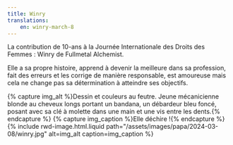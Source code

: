 ```yaml
---
title: Winry
translations:
    en: winry-march-8
---
```


La contribution de 10-ans à la Journée Internationale des Droits des Femmes : Winry de Fullmetal Alchemist.

Elle a sa propre histoire, apprend à devenir la meilleure dans sa profession, fait des erreurs et les corrige de manière responsable, est amoureuse mais cela ne change pas sa détermination à atteindre ses objectifs.

{% capture img_alt %}Dessin et couleurs au feutre. Jeune mécanicienne blonde au cheveux longs portant un bandana, un débardeur bleu foncé, posant avec sa clé à molette dans une main et une vis entre les dents.{% endcapture %} {% capture img_caption %}Elle déchire !{% endcapture %} {% include rwd-image.html.liquid
path="/assets/images/papa/2024-03-08/winry.jpg"
alt=img_alt
caption=img_caption
%}
